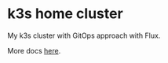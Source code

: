 # k3s home cluster

My k3s cluster with GitOps approach with Flux.

More docs [here](/docs/docs.md).
